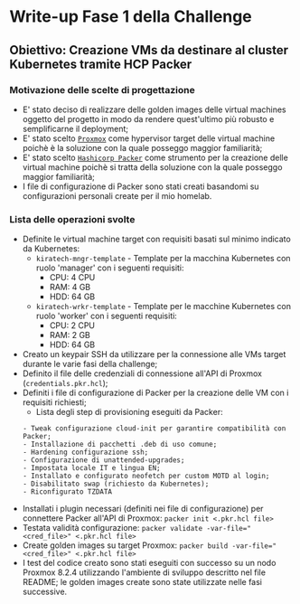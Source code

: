 # Write-up Fase 1 della Challenge

## Obiettivo: Creazione VMs da destinare al cluster Kubernetes tramite HCP Packer

### Motivazione delle scelte di progettazione

- E' stato deciso di realizzare delle golden images delle virtual machines oggetto del progetto in modo da rendere quest'ultimo più robusto e semplificarne il deployment;
- E' stato scelto [`Proxmox`](https://www.proxmox.com/en/) come hypervisor target delle virtual machine poichè è la soluzione con la quale posseggo maggior familiarità;
- E' stato scelto [`Hashicorp Packer`](https://www.hashicorp.com/products/packer) come strumento per la creazione delle virtual machine poichè si tratta della soluzione con la quale posseggo maggior familiarità;
- I file di configurazione di Packer sono stati creati basandomi su configurazioni personali create per il mio homelab.

### Lista delle operazioni svolte

- Definite le virtual machine target con requisiti basati sul minimo indicato da Kubernetes:
    - `kiratech-mngr-template` - Template per la macchina Kubernetes con ruolo 'manager' con i seguenti requisiti:
        - CPU: 4 CPU
        - RAM: 4 GB
        - HDD: 64 GB
    - `kiratech-wrkr-template` - Template per le macchine Kubernetes con ruolo 'worker' con i seguenti requisiti:
        - CPU: 2 CPU
        - RAM: 2 GB
        - HDD: 64 GB
- Creato un keypair SSH da utilizzare per la connessione alle VMs target durante le varie fasi della challenge;
- Definito il file delle credenziali di connessione all'API di Proxmox (`credentials.pkr.hcl`);
- Definiti i file di configurazione di Packer per la creazione delle VM con i requisiti richiesti;
    - Lista degli step di provisioning eseguiti da Packer:
    ```
    - Tweak configurazione cloud-init per garantire compatibilità con Packer;
    - Installazione di pacchetti .deb di uso comune;
    - Hardening configurazione ssh;
    - Configurazione di unattended-upgrades;
    - Impostata locale IT e lingua EN;
    - Installato e configurato neofetch per custom MOTD al login;
    - Disabilitato swap (richiesto da Kubernetes);
    - Riconfigurato TZDATA
    ```
- Installati i plugin necessari (definiti nei file di configurazione) per connettere Packer all'API di Proxmox:
    `packer init <.pkr.hcl file>`
- Testata validità configurazione:
    `packer validate -var-file="<cred_file>" <.pkr.hcl file>`
- Create golden images su target Proxmox:
    `packer build -var-file="<cred_file>" <.pkr.hcl file>`
- I test del codice creato sono stati eseguiti con successo su un nodo Proxmox 8.2.4 utilizzando l'ambiente di sviluppo descritto nel file README; le golden images create sono state utilizzate nelle fasi successive.